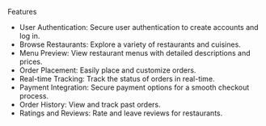 Features
- User Authentication: Secure user authentication to create accounts and log in.
- Browse Restaurants: Explore a variety of restaurants and cuisines.
- Menu Preview: View restaurant menus with detailed descriptions and prices.
- Order Placement: Easily place and customize orders.
- Real-time Tracking: Track the status of orders in real-time.
- Payment Integration: Secure payment options for a smooth checkout process.
- Order History: View and track past orders.
- Ratings and Reviews: Rate and leave reviews for restaurants.
